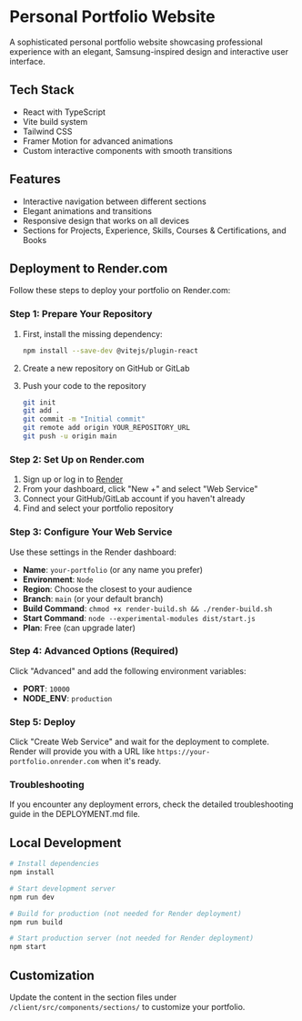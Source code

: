 # Personal Portfolio Website

A sophisticated personal portfolio website showcasing professional experience with an elegant, Samsung-inspired design and interactive user interface.

## Tech Stack

- React with TypeScript
- Vite build system
- Tailwind CSS
- Framer Motion for advanced animations
- Custom interactive components with smooth transitions

## Features

- Interactive navigation between different sections
- Elegant animations and transitions
- Responsive design that works on all devices
- Sections for Projects, Experience, Skills, Courses & Certifications, and Books

## Deployment to Render.com

Follow these steps to deploy your portfolio on Render.com:

### Step 1: Prepare Your Repository

1. First, install the missing dependency:
   ```bash
   npm install --save-dev @vitejs/plugin-react
   ```

2. Create a new repository on GitHub or GitLab
3. Push your code to the repository
   ```bash
   git init
   git add .
   git commit -m "Initial commit"
   git remote add origin YOUR_REPOSITORY_URL
   git push -u origin main
   ```

### Step 2: Set Up on Render.com

1. Sign up or log in to [Render](https://dashboard.render.com/)
2. From your dashboard, click "New +" and select "Web Service"
3. Connect your GitHub/GitLab account if you haven't already
4. Find and select your portfolio repository

### Step 3: Configure Your Web Service

Use these settings in the Render dashboard:
- **Name**: `your-portfolio` (or any name you prefer)
- **Environment**: `Node`
- **Region**: Choose the closest to your audience
- **Branch**: `main` (or your default branch)
- **Build Command**: `chmod +x render-build.sh && ./render-build.sh`
- **Start Command**: `node --experimental-modules dist/start.js`
- **Plan**: Free (can upgrade later)

### Step 4: Advanced Options (Required)

Click "Advanced" and add the following environment variables:
- **PORT**: `10000`
- **NODE_ENV**: `production`

### Step 5: Deploy

Click "Create Web Service" and wait for the deployment to complete. Render will provide you with a URL like `https://your-portfolio.onrender.com` when it's ready.

### Troubleshooting

If you encounter any deployment errors, check the detailed troubleshooting guide in the DEPLOYMENT.md file.

## Local Development

```bash
# Install dependencies
npm install

# Start development server
npm run dev

# Build for production (not needed for Render deployment)
npm run build

# Start production server (not needed for Render deployment)
npm start
```

## Customization

Update the content in the section files under `/client/src/components/sections/` to customize your portfolio.